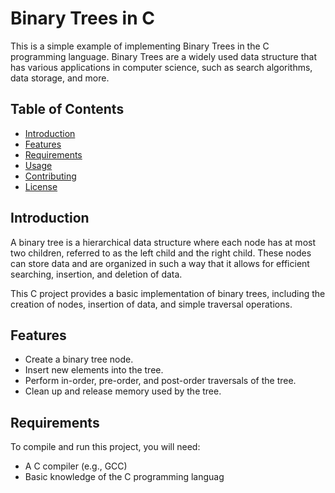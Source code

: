 # Binary Trees in C

This is a simple example of implementing Binary Trees in the C programming language. Binary Trees are a widely used data structure that has various applications in computer science, such as search algorithms, data storage, and more.

## Table of Contents

- [Introduction](#introduction)
- [Features](#features)
- [Requirements](#requirements)
- [Usage](#usage)
- [Contributing](#contributing)
- [License](#license)

## Introduction

A binary tree is a hierarchical data structure where each node has at most two children, referred to as the left child and the right child. These nodes can store data and are organized in such a way that it allows for efficient searching, insertion, and deletion of data.

This C project provides a basic implementation of binary trees, including the creation of nodes, insertion of data, and simple traversal operations.

## Features

- Create a binary tree node.
- Insert new elements into the tree.
- Perform in-order, pre-order, and post-order traversals of the tree.
- Clean up and release memory used by the tree.

## Requirements

To compile and run this project, you will need:

- A C compiler (e.g., GCC)
- Basic knowledge of the C programming languag

